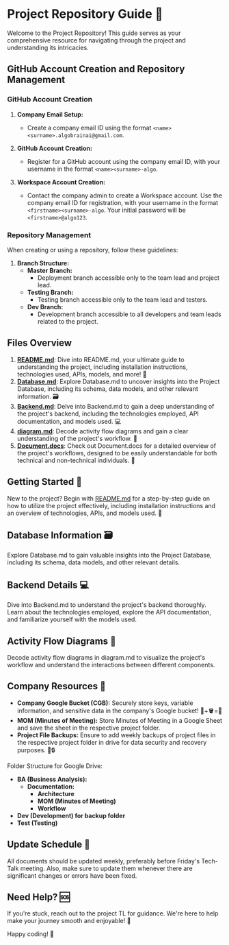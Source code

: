 # Project Repository Guide 📂

Welcome to the Project Repository! This guide serves as your comprehensive resource for navigating through the project and understanding its intricacies.

## GitHub Account Creation and Repository Management

### GitHub Account Creation

1. **Company Email Setup:**
   - Create a company email ID using the format `<name><surname>.algobrainai@gmail.com`.

2. **GitHub Account Creation:**
   - Register for a GitHub account using the company email ID, with your username in the format `<name><surname>-algo`.

3. **Workspace Account Creation:**
   - Contact the company admin to create a Workspace account. Use the company email ID for registration, with your username in the format `<firstname><surname>-algo`. Your initial password will be `<firstname>@algo123`.
     
### Repository Management

When creating or using a repository, follow these guidelines:

1. **Branch Structure:**
   - **Master Branch:** 
     - Deployment branch accessible only to the team lead and project lead.
   - **Testing Branch:**
     - Testing branch accessible only to the team lead and testers.
   - **Dev Branch:**
     - Development branch accessible to all developers and team leads related to the project.

## Files Overview

1. [**README.md**](README-sample.md): Dive into README.md, your ultimate guide to understanding the project, including installation instructions, technologies used, APIs, models, and more! 🚀
2. [**Database.md**](Database.md): Explore Database.md to uncover insights into the Project Database, including its schema, data models, and other relevant information. 🗃️
3. [**Backend.md**](Backend.md): Delve into Backend.md to gain a deep understanding of the project's backend, including the technologies employed, API documentation, and models used. 💻
4. [**diagram.md**](diagram.md): Decode activity flow diagrams and gain a clear understanding of the project's workflow. 🔄
5. [**Document.docs**](document.md): Check out Document.docs for a detailed overview of the project's workflows, designed to be easily understandable for both technical and non-technical individuals. 📄

## Getting Started 🎉

New to the project? Begin with [README.md](README-sample.md) for a step-by-step guide on how to utilize the project effectively, including installation instructions and an overview of technologies, APIs, and models used. 🚀

## Database Information 🗃️

Explore Database.md to gain valuable insights into the Project Database, including its schema, data models, and other relevant details.

## Backend Details 💻

Dive into Backend.md to understand the project's backend thoroughly. Learn about the technologies employed, explore the API documentation, and familiarize yourself with the models used.

## Activity Flow Diagrams 🔄

Decode activity flow diagrams in diagram.md to visualize the project's workflow and understand the interactions between different components.

## Company Resources 🏢

- **Company Google Bucket (CGB):** Securely store keys, variable information, and sensitive data in the company's Google bucket! 🔑+🪣=🔐
- **MOM (Minutes of Meeting):** Store Minutes of Meeting in a Google Sheet and save the sheet in the respective project folder.
- **Project File Backups:** Ensure to add weekly backups of project files in the respective project folder in drive for data security and recovery purposes. 📁🔒

Folder Structure for Google Drive:

- **BA (Business Analysis):**
  - **Documentation:**
    - **Architecture**
    - **MOM (Minutes of Meeting)**
    - **Workflow**
- **Dev (Development) for backup folder**
- **Test (Testing)**
  
## Update Schedule 📅

All documents should be updated weekly, preferably before Friday's Tech-Talk meeting. Also, make sure to update them whenever there are significant changes or errors have been fixed.

## Need Help? 🆘

If you're stuck, reach out to the project TL for guidance. We're here to help make your journey smooth and enjoyable! 🌈

Happy coding! 🚀

